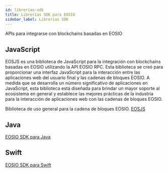 ```yaml
---
id: librerias-sdk
title: Librerías SDK para EOSIO
sidebar_label: Librerías SDK
---
```


APIs para integrarse con blockchains basadas en EOSIO 

## JavaScript

EOSJS es una biblioteca de JavaScript para la integración con blockchains basadas en EOSIO utilizando la API EOSIO RPC. Esta biblioteca se creó para proporcionar una interfaz JavaScript para la interacción entre las aplicaciones web del usuario final y las cadenas de bloques EOSIO. A medida que se desarrolla un número significativo de aplicaciones en JavaScript, esta biblioteca está diseñada para brindar un mayor soporte al ecosistema en general y establece las mejores prácticas de la industria para la interacción de aplicaciones web con las cadenas de bloques EOSIO.

Biblioteca de uso general para la cadena de bloques EOSIO. [EOSJS](http://eosio.github.io/eosjs)

## Java

[EOSIO SDK para Java](https://eosio.github.io/eosio-java/)


## Swift

[EOSIO SDK para Swift](https://eosio.github.io/eosio-swift)